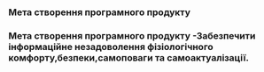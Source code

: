 ### Мета створення програмного продукту
### Мета створення програмного продукту -Забезпечити інформаційне незадоволення фізіологічного комфорту,безпеки,самоповаги та самоактуалізації.
